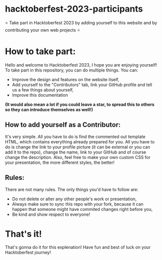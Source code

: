 # hacktoberfest-2023-participants
⭐ Take part in Hacktoberfest 2023 by adding yourself to this website and by contributing your own web projects ⭐

# How to take part:
Hello and welcome to Hacktoberfest 2023, I hope you are enjoying yourself!
To take part in this repository, you can do multiple things. You can:
- Improve the design and features on the website itself,
- Add yourself to the "Contributors" tab, link your GitHub profile and tell us a few things about yourself,
- Improve this documentation

**(It would also mean a lot if you could leave a star, to spread this to others so they can introduce themselves as well!)**

## How to add yourself as a Contributor:
It's very simple. All you have to do is find the commented out template HTML, which contains everything already prepared for you. All you have to do is change the link to your profile picture (it can be external or you can add it to the repo), change the name, link to your GitHub and of course change the description.
Also, feel free to make your own custom CSS for your presentation, the more different styles, the better!

## Rules:
There are not many rules. The only things you'd have to follow are:
- Do not delete or alter any other people's work or presentation,
- Always make sure to sync this repo with your fork, because it can happen that someone might have commited changes right before you,
- Be kind and show respect to everyone!

# That's it!
That's gonna do it for this explenation! Have fun and best of luck on your Hacktoberfest journey!
